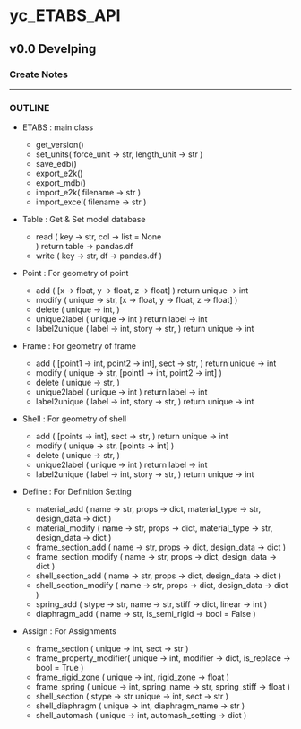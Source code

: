 # yc_ETABS_API 

## v0.0 Develping 

### Create Notes
----- 
### OUTLINE
+ ETABS : main class
    + get_version()
    + set_units(
        force_unit -> str,
        length_unit -> str
        )
    + save_edb()
    + export_e2k()
    + export_mdb()
    + import_e2k(
        filename -> str
        )
    + import_excel(
        filename -> str
        )

+ Table : Get & Set model database
    + read (
        key -> str, 
        col -> list = None  
        ) return table -> pandas.df 
    + write (
        key -> str, 
        df -> pandas.df 
        )

+ Point : For geometry of point
    + add (
        [x -> float, 
         y -> float, 
         z -> float]
        ) return unique -> int 
    + modify (
        unique -> str, 
        [x -> float, 
         y -> float, 
         z -> float]
        ) 
    + delete (
        unique -> int, 
        )
    + unique2label (
        unique -> int
        ) return label -> int
    + label2unique (
        label -> int,
        story -> str, 
        ) return unique -> int
+ Frame : For geometry of frame
    + add (
        [point1 -> int, 
         point2 -> int], 
        sect -> str, 
        ) return unique -> int 
    + modify (
        unique -> str, 
        [point1 -> int, 
         point2 -> int]
        ) 
    + delete (
        unique -> str, 
        ) 
    + unique2label (
        unique -> int
        ) return label -> int
    + label2unique (
        label -> int,
        story -> str, 
        ) return unique -> int
+ Shell : For geometry of shell
    + add (
        [points -> int], 
        sect -> str, 
        ) return unique -> int 
    + modify (
        unique -> str, 
        [points -> int]
        ) 
    + delete (
        unique -> str, 
        ) 
    + unique2label (
        unique -> int
        ) return label -> int
    + label2unique (
        label -> int,
        story -> str, 
        ) return unique -> int

+ Define : For Definition Setting
    + material_add (
        name -> str,
        props -> dict,
        material_type -> str,
        design_data -> dict
        )
    + material_modify (
        name -> str,
        props -> dict,
        material_type -> str,
        design_data -> dict
        )
    + frame_section_add (
        name -> str,
        props -> dict,
        design_data -> dict
        )
    + frame_section_modify (
        name -> str,
        props -> dict,
        design_data -> dict
        )
    + shell_section_add (
        name -> str,
        props -> dict,
        design_data -> dict
        )
    + shell_section_modify (
        name -> str,
        props -> dict,
        design_data -> dict
        )
    + spring_add (
        stype -> str,
        name -> str,
        stiff -> dict,
        linear -> int
        )
    + diaphragm_add (
        name -> str,
        is_semi_rigid -> bool = False
        )

+ Assign : For Assignments
    + frame_section (
        unique -> int,
        sect -> str
        )
    + frame_property_modifier(
        unique -> int,
        modifier -> dict,
        is_replace -> bool = True
        )
    + frame_rigid_zone (
        unique -> int,
        rigid_zone -> float
        )
    + frame_spring (
        unique -> int,
        spring_name -> str,
        spring_stiff -> float
        )
    + shell_section (
        stype -> str
        unique -> int,
        sect -> str
        )
    + shell_diaphragm (
        unique -> int,
        diaphragm_name -> str
        )
    + shell_automash (
        unique -> int,
        automash_setting -> dict
        )